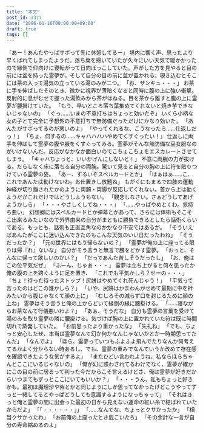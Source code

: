 ```yaml
---
title: "本文"
post_id: 3377
date: "2006-01-16T00:00:00+09:00"
draft: true
tags: []
---
```



「あー！あんたやっぱサボって先に休憩してるー」 境内に響く声、思ったより早くばれてしまったようだ。落ち葉を掃いていたが久々にいい天気で暖かかったので縁側で仰向けに寝転がって日向ぼっこしていた。声がした方を見やると目の前には盆を持った霊夢が。そして自分の目の前に盆が置かれる。覗き込むとそこには茶の入って湯気の立っている湯のみが二つ。 「お、サンキュ・・・」 お茶に手を伸ばしたそのとき、微かに視界が薄暗くなると同時に腹の上に強い衝撃。反射的に息がむせて握った湯飲みから茶がはねる。目を茶から離すと腹の上に霊夢が腰掛けていた。 「もう、早いところ落ち葉集めてくれないと焼き芋できないじゃないの」 「ぐっ……いまの不意打ちはちょっと効いたぞ」 いくら小柄な女の子とて完全に予想外の不意打ちで無防備だっただけにかなり効いた。 「あんたがサボってるのが悪いのよ」 「やってくれるな、こうなったら……仕返しだっ！」 「ちょ、何するの……キャハハハハやめてくすぐったい！」 仕返しに両手を伸ばして霊夢の腹や腋をくすぐってみる。霊夢がそんな無防備な巫女服なのがいけないんだ。反応がなかなか面白いのでこちょこちょをエスカレートさせてしまう。 「キャハちょっと、いいかげんにしないと！」 不意に両腕の力が抜ける。だらしなく床に落ちる自分の両腕。驚いて見ると自分の胸の上に符を貼りつけている霊夢の姿。 「あー、ずるいぞスペルカードとか」 「はぁはぁ……こ、これであんたは動けないわ。お仕置きし放題ね」 もがくにもまるで四肢の運動神経が切り離されたかのように両腕・両脚が反応してくれない。首から上は動くようだがこれだけではどうしようもない。 「観念しなさい。さぁどうしてあげようかしら」 「・・・やさしくしてね・・・」 「……やっぱやめとくわ。気持ち悪い」 幻想郷にはスペルカードとか弾幕とかあって、さらには体術もそこそこ出来るみたいなので外界由来の自分がまともに勝負できるとしたら話術くらいである。もっとも、話術も正直互角なのかかなり不安ではあるが。 「そういえばあんたがここに迷い込んできたのもこんな天気のいい日だったわね」 「そうだったか？」 「元の世界にはもう帰らないの？」 「霊夢が俺の上に座ってる限りは帰『れ』ないな」 自分がそう言うと無言で腰をどかす霊夢。 「おっと、そんなに帰って欲しいのかい？」 「だってあんた苦しそうだったし」 「お、俺はこの位平気だぜ」 「ふーん、じゃあ・・・」 霊夢は立ち上がると何を思ったか俺の腹の上を跨ぐように足を置き、 「これでも平気かしら？せーの・・・」 「ちょ！待った待ったストップ！尻餅はやめてくれ死んじゃう！」 「平気って言ったのはどこの誰かしら？」 「いや、尻餅はかまわんがせめて最期に中を拝みたいから腹じゃなくて顔の上に」 「むしろその減らず口を封じるために顔の上ね」 霊夢はそう言うと俺の上からどいて縁側の縁に腰掛ける。 「……寝ながらお茶なんて行儀悪いわよ？」 「あぁ、そうだな」 自分も霊夢の言葉を受けて湯のみを取り霊夢の隣に腰掛ける。気づけば胸の上に置かれていた符は既に時間切れで蒸発していた。 「お前思ったより重かったな」 「失礼ね」 「でも、ちょっと安心したぜ、本当は霊夢なんて幻か何かなんじゃないかとか一時期思ってたんだ」 「なんでよ」 「ほら、霊夢っていつもふよふよ飛んでたりなんか何考えてるかよく分からない時あるし、でも、霊夢の重みでなんていうか改めて存在感を確認できたような気がするよ」 「またひどい言われようね、私ならほらちゃんとここにいるじゃないの」 「俺が幻に惑わされてるわけでなく、霊夢が確かにこの目の前に居るって判った今だからこそ言えるけどさ、俺は霊夢が好きだからいつまでもずっとここにいてもいいか？」 「・・・うん、私もちょっと好きかも。最初は魔理沙や紫とかと同じようにしか思ってなかったけどこうやってずっと一緒してるとやっぱどうしても意識するようになっちゃって」 「それはきっと俺と霊夢の間に出会った最初の日から見えない運命の紅い糸で結ばれていたからだよ」 「「・・・・・・」」 「……なんてな、ちょっとクサかったか」 「相当クサかったわ」 「お前俺の上座ったとき屁こいたろ」 「その余計な一言が自分の寿命縮めるのよ」
